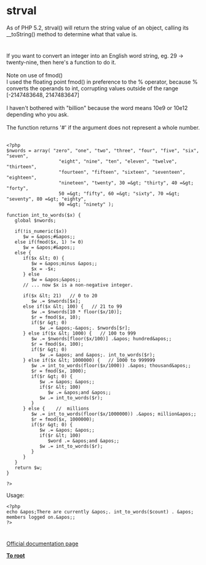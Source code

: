 # strval



As of PHP 5.2, strval() will return the string value of an object, calling its __toString() method to determine what that value is.  

#

If you want to convert an integer into an English word string, eg. 29 -&gt; twenty-nine, then here&apos;s a function to do it.<br><br>Note on use of fmod()<br>  I used the floating point fmod() in preference to the % operator, because % converts the operands to int, corrupting values outside of the range [-2147483648, 2147483647]<br><br>I haven&apos;t bothered with "billion" because the word means 10e9 or 10e12 depending who you ask.<br><br>The function returns &apos;#&apos; if the argument does not represent a whole number.<br><br>

```
<?php
$nwords = array( "zero", "one", "two", "three", "four", "five", "six", "seven",
                   "eight", "nine", "ten", "eleven", "twelve", "thirteen",
                   "fourteen", "fifteen", "sixteen", "seventeen", "eighteen",
                   "nineteen", "twenty", 30 =&gt; "thirty", 40 =&gt; "forty",
                   50 =&gt; "fifty", 60 =&gt; "sixty", 70 =&gt; "seventy", 80 =&gt; "eighty",
                   90 =&gt; "ninety" );

function int_to_words($x) {
   global $nwords;

   if(!is_numeric($x))
      $w = &apos;#&apos;;
   else if(fmod($x, 1) != 0)
      $w = &apos;#&apos;;
   else {
      if($x &lt; 0) {
         $w = &apos;minus &apos;;
         $x = -$x;
      } else
         $w = &apos;&apos;;
      // ... now $x is a non-negative integer.

      if($x &lt; 21)   // 0 to 20
         $w .= $nwords[$x];
      else if($x &lt; 100) {   // 21 to 99
         $w .= $nwords[10 * floor($x/10)];
         $r = fmod($x, 10);
         if($r &gt; 0)
            $w .= &apos;-&apos;. $nwords[$r];
      } else if($x &lt; 1000) {   // 100 to 999
         $w .= $nwords[floor($x/100)] .&apos; hundred&apos;;
         $r = fmod($x, 100);
         if($r &gt; 0)
            $w .= &apos; and &apos;. int_to_words($r);
      } else if($x &lt; 1000000) {   // 1000 to 999999
         $w .= int_to_words(floor($x/1000)) .&apos; thousand&apos;;
         $r = fmod($x, 1000);
         if($r &gt; 0) {
            $w .= &apos; &apos;;
            if($r &lt; 100)
               $w .= &apos;and &apos;;
            $w .= int_to_words($r);
         }
      } else {    //  millions
         $w .= int_to_words(floor($x/1000000)) .&apos; million&apos;;
         $r = fmod($x, 1000000);
         if($r &gt; 0) {
            $w .= &apos; &apos;;
            if($r &lt; 100)
               $word .= &apos;and &apos;;
            $w .= int_to_words($r);
         }
      }
   }
   return $w;
}

?>
```


Usage:


```
<?php
echo &apos;There are currently &apos;. int_to_words($count) . &apos; members logged on.&apos;;
?>
```
  

#

[Official documentation page](https://www.php.net/manual/en/function.strval.php)

**[To root](/README.md)**